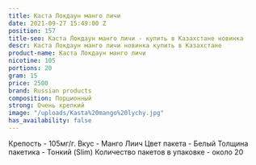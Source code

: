 ```yaml
---
title: Каста Локдаун манго личи
date: 2021-09-27 15:49:00 Z
position: 157
title-seo: Каста Локдаун манго личи - купить в Казахстане новинка
descr: Каста Локдаун манго личи новинка купить в Казахстане
product-name: Каста Локдаун манго личи
nicotine: 105
portions: 20
gram: 15
price: 2500
brand: Russian products
composition: Порционный
strong: Очень крепкий
image: "/uploads/Kasta%20mango%20lychy.jpg"
has_availability: false
---
```


Крепость - 105мг/г.
Вкус - Манго Лиич
Цвет пакета - Белый
Толщина пакетика - Тонкий (Slim)
Количество пакетов в упаковке - около 20
